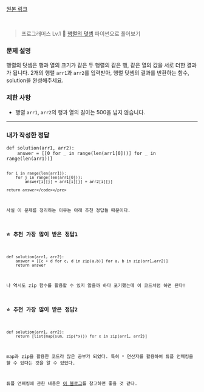 <p><a href="https://velog.io/@yje9802/%ED%94%84%EB%A1%9C%EA%B7%B8%EB%9E%98%EB%A8%B8%EC%8A%A4-%ED%96%89%EB%A0%AC%EC%9D%98-%EB%8D%A7%EC%85%88" color="black">원본 링크</a></p><br><blockquote>
<p>프로그래머스 Lv.1 🌱
<a href="https://school.programmers.co.kr/learn/courses/30/lessons/12950">행렬의 덧셈</a>
파이썬으로 풀어보기</p>
</blockquote>
<h3 id="문제-설명">문제 설명</h3>
<p>행렬의 덧셈은 행과 열의 크기가 같은 두 행렬의 같은 행, 같은 열의 값을 서로 더한 결과가 됩니다. 2개의 행렬 <code>arr1</code>과 <code>arr2</code>를 입력받아, 행렬 덧셈의 결과를 반환하는 함수, solution을 완성해주세요.</p>
<h3 id="제한-사항">제한 사항</h3>
<ul>
<li>행렬 <code>arr1</code>, <code>arr2</code>의 행과 열의 길이는 500을 넘지 않습니다.</li>
</ul>
<hr />
<h3 id="내가-작성한-정답">내가 작성한 정답</h3>
<pre><code class="language-python">def solution(arr1, arr2):
    answer = [[0 for _ in range(len(arr1[0]))] for _ in range(len(arr1))]

    for i in range(len(arr1)):
        for j in range(len(arr1[0])):
            answer[i][j] = arr1[i][j] + arr2[i][j]

    return answer</code></pre>
<p>사실 이 문제를 정리하는 이유는 아래 추천 정답들 때문이다. </p>
<h3 id="⭐️-추천-가장-많이-받은-정답1">⭐️ 추천 가장 많이 받은 정답1</h3>
<pre><code class="language-python">def solution(arr1, arr2):
    answer = [[c + d for c, d in zip(a,b)] for a, b in zip(arr1,arr2)]
    return answer</code></pre>
<p>나 역시도 zip 함수를 활용할 수 있지 않을까 하다 포기했는데 이 코드처럼 하면 된다!</p>
<h3 id="⭐️-추천-가장-많이-받은-정답2">⭐️ 추천 가장 많이 받은 정답2</h3>
<pre><code class="language-python">def solution(arr1, arr2):
    return [list(map(sum, zip(*x))) for x in zip(arr1, arr2)]</code></pre>
<p>map과 zip을 활용한 코드라 많은 공부가 되었다. 특히 <code>*</code> 연산자를 활용하여 튜플 언패킹을 할 수 있다는 것을 알 수 있었다. </p>
<p>튜플 언패킹에 관한 내용은 <a href="https://swprog.tistory.com/entry/Python-tuple-unpacking-%ED%8C%8C%EC%9D%B4%EC%8D%AC-%ED%8A%9C%ED%94%8C-%EC%96%B8%ED%8C%A9%ED%82%B9">이 블로그</a>를 참고하면 좋을 것 같다.</p>